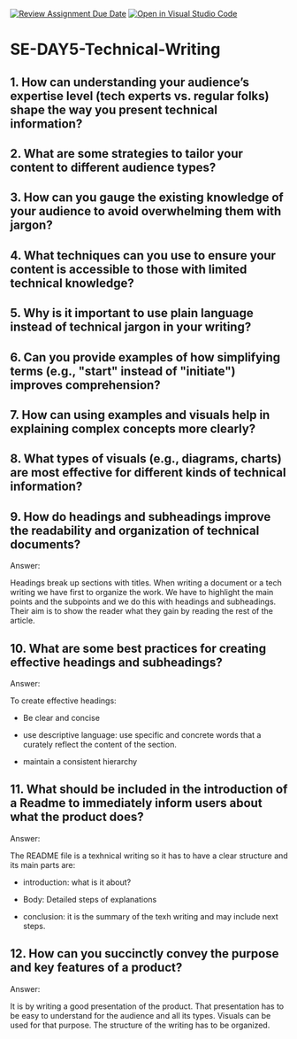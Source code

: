 [![Review Assignment Due Date](https://classroom.github.com/assets/deadline-readme-button-22041afd0340ce965d47ae6ef1cefeee28c7c493a6346c4f15d667ab976d596c.svg)](https://classroom.github.com/a/zsAR-pyY)
[![Open in Visual Studio Code](https://classroom.github.com/assets/open-in-vscode-2e0aaae1b6195c2367325f4f02e2d04e9abb55f0b24a779b69b11b9e10269abc.svg)](https://classroom.github.com/online_ide?assignment_repo_id=18468840&assignment_repo_type=AssignmentRepo)
# SE-DAY5-Technical-Writing
## 1. How can understanding your audience’s expertise level (tech experts vs. regular folks) shape the way you present technical information?
## 2. What are some strategies to tailor your content to different audience types?
## 3. How can you gauge the existing knowledge of your audience to avoid overwhelming them with jargon?
## 4. What techniques can you use to ensure your content is accessible to those with limited technical knowledge?
## 5. Why is it important to use plain language instead of technical jargon in your writing?
## 6. Can you provide examples of how simplifying terms (e.g., "start" instead of "initiate") improves comprehension?
## 7. How can using examples and visuals help in explaining complex concepts more clearly?
## 8. What types of visuals (e.g., diagrams, charts) are most effective for different kinds of technical information?
## 9. How do headings and subheadings improve the readability and organization of technical documents?

Answer:

Headings break up sections with titles. When writing a document or a tech writing we have first to organize the work. We have to highlight the main points and the subpoints and we do this with headings and subheadings. Their aim is to show the reader what they
gain by reading the rest of the article.

## 10. What are some best practices for creating effective headings and subheadings?

Answer:

To create effective headings:

- Be clear and concise

- use descriptive language: use specific and concrete words that a curately reflect the content of the section.

- maintain a consistent hierarchy 


## 11. What should be included in the introduction of a Readme to immediately inform users about what the product does?

Answer:

The README file is a texhnical writing so it has to have a clear structure and its main parts are:

- introduction: what is it about?

- Body: Detailed steps of explanations

- conclusion: it is the summary of the texh writing and may include next steps.

## 12. How can you succinctly convey the purpose and key features of a product?

Answer: 

It is by writing a good presentation of the product. That presentation has to be easy to understand for the audience and all its types. Visuals can be used for that purpose. The structure of the writing has to be organized.
